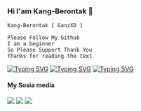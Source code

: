 ### Hi I'am Kang-Berontak 👋

`Kang-Berontak [ GanzXD ]`

```
Please Follow My Github
I am a beginner
So Please Support Thank You
Thanks for reading the text
```

[![Typing SVG](https://readme-typing-svg.herokuapp.com?color=%2336BCF7&lines=Welcome+To+My+Github+Ganz+XD)](https://git.io/typing-svg)
[![Typing SVG](https://readme-typing-svg.herokuapp.com?color=%2336BCF7&lines=Please+Follow+And+Love+Stars+His)](https://git.io/typing-svg)
[![Typing SVG](https://readme-typing-svg.herokuapp.com?color=%2336BCF7&lines=Thanks+To+Support+His+Friends)](https://git.io/typing-svg)

####    My Sosia media
[![](https://img.shields.io/badge/Facebook-blue?logo=Facebook&logoColor=blue&labelColor=white)](https://www.facebook.com/GanzXDNihBoss)
[![](https://img.shields.io/badge/Facebook-blue?logo=Facebook&logoColor=blue&labelColor=white)](https://www.facebook.com/GANZXDNihBoss)
[![](https://img.shields.io/badge/Whatsapp-CHAT-red?logo=Whatsapp&logoColor=Brightgreen&labelColor=white)](https://wa.me/6281911259961?text=Asalamualaikum+bang) <br><br>
#
